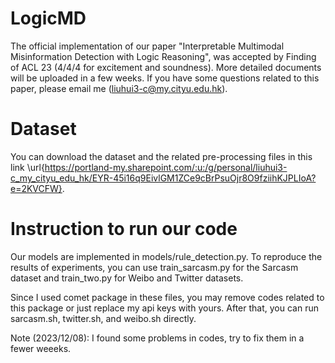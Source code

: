 # LogicMD
The official implementation of our paper "Interpretable Multimodal Misinformation Detection with Logic Reasoning", was accepted by Finding of ACL 23 (4/4/4 for excitement and soundness). More detailed documents will be uploaded in a few weeks. If you have some questions related to this paper, please email me (liuhui3-c@my.cityu.edu.hk).

# Dataset 
You can download the dataset and the related pre-processing files in this link \url{https://portland-my.sharepoint.com/:u:/g/personal/liuhui3-c_my_cityu_edu_hk/EYR-45i16q9EivlGM1ZCe9cBrPsuOjr8O9fziihKJPLIoA?e=2KVCFW}.
# Instruction to run our code
Our models are implemented in models/rule_detection.py. To reproduce the results of experiments, you can use train_sarcasm.py for the Sarcasm dataset and train_two.py for Weibo and Twitter datasets. 

Since I used comet package in these files, you may remove codes related to this package or just replace my api keys with yours. After that, you can run sarcasm.sh, twitter.sh, and weibo.sh directly. 

Note (2023/12/08): I found some problems in codes, try to fix them in a fewer weeeks.

